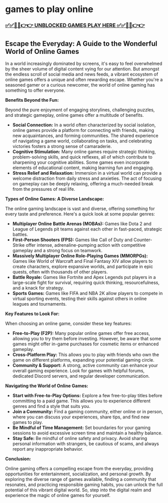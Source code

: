 # games to play online

### [✅✅🔴🔴👉👉 UNBLOCKED GAMES PLAY HERE ✅✅🔴🔴👉👉](https://topstoryindia.com)

##  Escape the Everyday: A Guide to the Wonderful World of Online Games

In a world increasingly dominated by screens, it's easy to feel overwhelmed by the sheer volume of digital content vying for our attention. But amongst the endless scroll of social media and news feeds, a vibrant ecosystem of online games offers a unique and often rewarding escape. Whether you're a seasoned gamer or a curious newcomer, the world of online gaming has something to offer everyone.

**Benefits Beyond the Fun:**

Beyond the pure enjoyment of engaging storylines, challenging puzzles, and strategic gameplay, online games offer a multitude of benefits. 

* **Social Connection:** In a world often characterized by social isolation, online games provide a platform for connecting with friends, making new acquaintances, and forming communities. The shared experience of navigating a game world, collaborating on tasks, and celebrating victories fosters a strong sense of camaraderie.
* **Cognitive Stimulation:**  Many online games require strategic thinking, problem-solving skills, and quick reflexes, all of which contribute to sharpening your cognitive abilities. Some games even incorporate elements of educational content, making learning fun and engaging.
* **Stress Relief and Relaxation:**  Immersion in a virtual world can provide a welcome distraction from daily stress and anxieties.  The act of focusing on gameplay can be deeply relaxing, offering a much-needed break from the pressures of real life.

**Types of Online Games: A Diverse Landscape:**

The online gaming landscape is vast and diverse, offering something for every taste and preference. Here's a quick look at some popular genres:

* **Multiplayer Online Battle Arenas (MOBAs):** Games like Dota 2 and League of Legends pit teams against each other in fast-paced, strategic battles. 
* **First-Person Shooters (FPS):** Games like Call of Duty and Counter-Strike offer intense, adrenaline-pumping action with competitive gameplay and a strong focus on teamwork.
* **Massively Multiplayer Online Role-Playing Games (MMORPGs):**  Games like World of Warcraft and Final Fantasy XIV allow players to create characters, explore expansive worlds, and participate in epic quests, often with thousands of other players.
* **Battle Royale:**  Games like Fortnite and Apex Legends put players in a large-scale fight for survival, requiring quick thinking, resourcefulness, and a knack for strategy.
* **Sports Games:** Games like FIFA and NBA 2K allow players to compete in virtual sporting events, testing their skills against others in online leagues and tournaments.

**Key Features to Look For:**

When choosing an online game, consider these key features:

* **Free-to-Play (F2P):**  Many popular online games offer free access, allowing you to try them before investing. However, be aware that some games might offer in-game purchases for cosmetic items or enhanced gameplay.
* **Cross-Platform Play:**  This allows you to play with friends who own the game on different platforms, expanding your potential gaming circle.
* **Community & Support:** A strong, active community can enhance your overall gaming experience. Look for games with helpful forums, dedicated Discord servers, and regular developer communication.

**Navigating the World of Online Games:**

* **Start with Free-to-Play Options:**  Explore a few free-to-play titles before committing to a paid game. This allows you to experience different genres and find a style that suits you.
* **Join a Community:**  Find a gaming community, either online or in person, where you can discuss your experiences, share tips, and find new games to play.
* **Be Mindful of Time Management:**  Set boundaries for your gaming sessions to avoid excessive screen time and maintain a healthy balance.
* **Stay Safe:**  Be mindful of online safety and privacy. Avoid sharing personal information with strangers, be cautious of scams, and always report any inappropriate behavior.

**Conclusion:**

Online gaming offers a compelling escape from the everyday, providing opportunities for entertainment, socialization, and personal growth. By exploring the diverse range of games available, finding a community that resonates, and practicing responsible gaming habits, you can unlock the full potential of this vibrant digital world. So, step into the digital realm and experience the magic of online games for yourself.